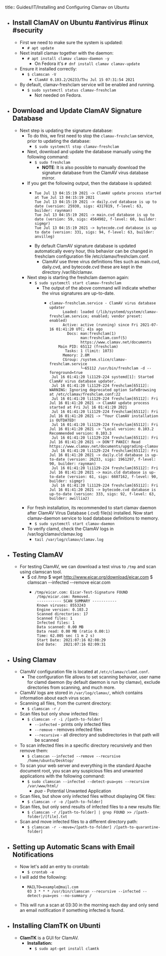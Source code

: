 title:: Guides/IT/Installing and Configuring Clamav on Ubuntu

- ## Install ClamAV on Ubuntu #antivirus #linux #security
	- First we need to make sure the system is updated:
		- `# apt update`
	- Next install clamav together with the daemon:
		- `# apt install clamav clamav-daemon -y`
			- On Fedora it's `# dnf install clamav clamav-update`
	- Ensure it installed correctly:
		- `$ clamscan -V`
			- `ClamAV 0.103.2/26233/Thu Jul 15 07:31:54 2021`
	- By default, clamav-freshclam service will be enabled and running.
		- `$ sudo systemctl status clamav-freshclam`
			- Not needed on Fedora.
- ## Download and Update ClamAV Signature Database
	- Next step is updating the signature database:
		- To do this, we first need to stop the `clamav-freshclam` service, prior to updating the database:
			- `$ sudo systemctl stop clamav-freshclam`
		- Next, download and update the database manually using the following command:
			- `$ sudo freshclam`
				- **NOTE**: It is also possible to manually download the signature database from the ClamAV virus database mirror.
		- If you get the following output, then the database is updated:
			- ```
			  Tue Jul 13 04:15:19 2021 -> ClamAV update process started at Tue Jul 13 04:15:19 2021 
			  Tue Jul 13 04:15:19 2021 -> daily.cvd database is up to date (version: 25930, sigs: 4317819, f-level: 63, builder: raynman) 
			  Tue Jul 13 04:15:19 2021 -> main.cvd database is up to date (version: 59, sigs: 4564902, f-level: 60, builder: sigmgr) 
			  Tue Jul 13 04:15:19 2021 -> bytecode.cvd database is up to date (version: 331, sigs: 94, f-level: 63, builder: anvilleg)
			  ```
			- By default ClamAV signature database is updated automatically every hour, this behavior can be changed in freshclam configuration file /etc/clamav/freshclam.conf.
				- ClamAV use three virus definitions files such as main.cvd, daily.cvd, and bytecode.cvd these are kept in the directory /var/lib/clamav.
		- Next step is starting the freshclam daemon again:
			- `$ sudo systemctl start clamav-freshclam`
				- The output of the above command will indicate whether the virus signatures are up-to-date.
					- ```
					  clamav-freshclam.service - ClamAV virus database updater
					        Loaded: loaded (/lib/systemd/system/clamav-freshclam.service; enabled; vendor preset: enabled)
					        Active: active (running) since Fri 2021-07-16 01:41:20 UTC; 41s ago
					          Docs: man:freshclam(1)
					                man:freshclam.conf(5)
					                https://www.clamav.net/documents
					      Main PID: 65112 (freshclam)
					         Tasks: 1 (limit: 1073)
					        Memory: 2.0M
					        CGroup: /system.slice/clamav-freshclam.service
					                └─65112 /usr/bin/freshclam -d --foreground=true
					   Jul 16 01:41:20 li1129-224 systemd[1]: Started ClamAV virus database updater.
					   Jul 16 01:41:20 li1129-224 freshclam[65112]: WARNING: Ignoring deprecated option SafeBrowsing at /etc/clamav/freshclam.conf:22
					   Jul 16 01:41:20 li1129-224 freshclam[65112]: Fri Jul 16 01:41:20 2021 -> ClamAV update process started at Fri Jul 16 01:41:20 2021
					   Jul 16 01:41:20 li1129-224 freshclam[65112]: Fri Jul 16 01:41:20 2021 -> ^Your ClamAV installation is OUTDATED!
					   Jul 16 01:41:20 li1129-224 freshclam[65112]: Fri Jul 16 01:41:20 2021 -> ^Local version: 0.103.2 Recommended version: 0.103.3
					   Jul 16 01:41:20 li1129-224 freshclam[65112]: Fri Jul 16 01:41:20 2021 -> DON'T PANIC! Read https://www.clamav.net/documents/upgrading-clamav
					   Jul 16 01:41:20 li1129-224 freshclam[65112]: Fri Jul 16 01:41:20 2021 -> daily.cld database is up-to-date (version: 26233, sigs: 1961297, f-level: 90, builder: raynman)
					   Jul 16 01:41:20 li1129-224 freshclam[65112]: Fri Jul 16 01:41:20 2021 -> main.cld database is up-to-date (version: 61, sigs: 6607162, f-level: 90, builder: sigmgr)
					   Jul 16 01:41:20 li1129-224 freshclam[65112]: Fri Jul 16 01:41:20 2021 -> bytecode.cvd database is up-to-date (version: 333, sigs: 92, f-level: 63, builder: awillia2)
					  ```
		- For fresh installation, its recommended to start clamav daemon after ClamAV Virus Database (.cvd) file(s) installed. Now start clamav-daemon service to load database definitions to memory.
			- `$ sudo systemctl start clamav-daemon`
		- To verify clamd, check the ClamAV logs in /var/log/clamav/clamav.log
			- `tail /var/log/clamav/clamav.log`
- ## Testing ClamAV
	- For testing ClamAV, we can download a test virus to `/tmp` and scan using clamscan tool.
		- $ cd /tmp
		  $ wget http://www.eicar.org/download/eicar.com
		  $ clamscan --infected --remove eicar.com
			- ```
			  /tmp/eicar.com: Eicar-Test-Signature FOUND
			   /tmp/eicar.com: Removed.
			   ----------- SCAN SUMMARY -----------
			   Known viruses: 8553243
			   Engine version: 0.103.2
			   Scanned directories: 17
			   Scanned files: 1
			   Infected files: 1
			   Data scanned: 0.00 MB
			   Data read: 0.00 MB (ratio 0.00:1)
			   Time: 62.005 sec (1 m 2 s)
			   Start Date: 2021:07:16 02:08:29
			   End Date:   2021:07:16 02:09:31
			  ```
- ## Using Clamav
	- ClamAV configuration file is located at `/etc/clamav/clamd.conf`.
		- The configuration file allows to set scanning behavior, user name for clamd daemon (by default daemon is run by clamav), exclude directories from scanning, and much more.
	- ClamAV logs are stored in `/var/log/clamav/`, which contains information about each virus scan.
	- Scanning all files, from the current directory:
		- `$ clamscan -r /`
	- Scan files but only show infected files:
		- `$ clamscan -r -i /[path-to-folder]`
			- `--infected` - prints only infected files
			- `--remove` - removes infected files
			- `--recursive` - all directory and subdirectories in that path will be scanned
	- To scan infected files in a specific directory recursively and then remove them:
		- `$ clamscan --infected --remove --recursive /home/ubuntu/Desktop/`
	- To scan your web server and everything in the standard Apache document root, you scan any suspicious files and unwanted applications with the following command:
		- `$ sudo clamscan --infected --detect-pua=yes --recursive /var/www/html/`
			- _pua_ - Potential Unwanted Application
	- Scan files, but show only infected files without displaying OK files:
		- `$ clamscan -r -o /[path-to-folder]`
	- Scan files, but only send results of infected files to a new results file:
		- `$ clamscan -r /[path-to-folder] | grep FOUND >> /[path-folder]/[file].txt`
	- Scan and move infected files to a different directory path:
		- `$ clamscan -r --move=/[path-to-folder] /[path-to-quarantine-folder]`
- ## Setting up Automatic Scans with Email Notifications
	- Now let's add an entry to crontab:
		- `$ crontab -e`
	- I will add the following:
		- ```
		  MAILTO=example@mail.com
		  03 3 * * * /usr/bin/clamscan --recursive --infected --detect-pua=yes --no-summary /
		  ```
	- This will run a scan at 03:30 in the morning each day and only send an email notification if something infected is found.
- ## Installing ClamTK on Ubunti
	- **ClamTK** is a GUI for ClamAV.
		- **Installation:**
			- `$ sudo apt-get install clamtk`